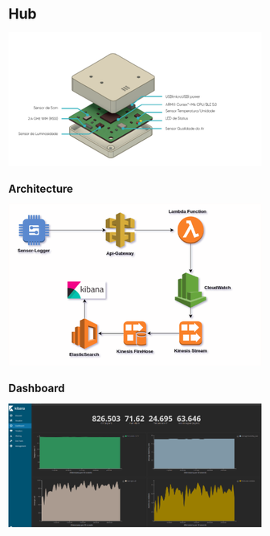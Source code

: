 # Hub

![link](docs/hub.png)

## Architecture

![link](docs/architecture.png)

## Dashboard

![link](docs/dashboard.png)
